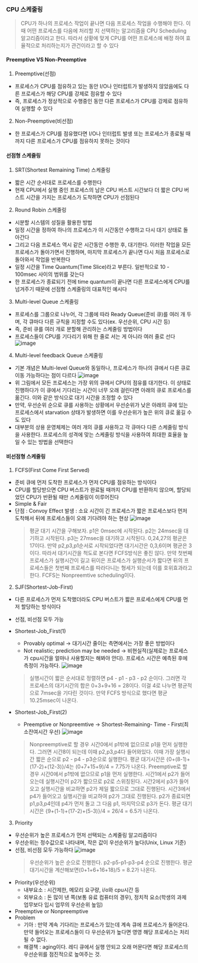 ### CPU 스케줄링

> CPU가 하나의 프로세스 작업이 끝나면 다음 프로세스 작업을 수행해야 한다. 이때 어떤 프로세스를 다음에 처리할
> 지 선택하는 알고리즘을 CPU Scheduling 알고리즘이라고 한다. 따라서 상황에 맞게 CPU를 어떤 프로세스에 배정
> 하여 효율적으로 처리하는지가 관건이라고 할 수 있다

#### Preemptive VS Non-Preemptive
1. Preemptive(선점)
- 프로세스가 CPU를 점유하고 있는 동안 I/O나 인터럽트가 발생하지 않았음에도 다른 프로세스가 해당 CPU를 강제로 점유할 수 있다
- 즉, 프로세스가 정상적으로 수행중인 동안 다른 프로세스가 CPU를 강제로 점유하여 실행할 수 있다

2. Non-Preemptive(비선점)
- 한 프로세스가 CPU를 점유했다면 I/O나 인터럽트 발생 또는 프로세스가 종료될 때까지 다른 프로세스가 CPU를 점유하지 못하는 것이다

#### 선점형 스케줄링
1. SRT(Shortest Remaining Time) 스케줄링
- 짧은 시간 순서대로 프로세스를 수행한다
- 현재 CPU에서 실행 중인 프로세스의 남은 CPU 버스트 시간보다 더 짧은 CPU 버스트 시간을 가지는 프로세스가 도착하면 CPU가 선점된다

2. Round Robin 스케줄링
- 시분할 시스템의 성질을 활용한 방법
- 일정 시간을 정하여 하나의 프로세스가 이 시간동안 수행하고 다시 대기 상태로 돌아간다
- 그리고 다음 프로세스 역시 같은 시간동안 수행한 후, 대기한다. 이러한 작업을 모든 프로세스가 돌아가면서 진행하며, 마지막 프로세스가 끝나면 다시 처음 프로세스로 돌아와서 작업을 반복한다
- 일정 시간을 Time Quantum(Time Slice)라고 부른다. 일반적으로 10 - 100msec 사이의 범위를 갖는다
- 한 프로세스가 종료되기 전에 time quantum이 끝나면 다른 프로세스에게 CPU를 넘겨주기 때문에 선점형 스케줄링의 대표적인 예시다

3. Multi-level Queue 스케줄링
- 프로세스를 그룹으로 나누어, 각 그룹에 따라 Ready Queue(준비 큐)를 여러 개 두며, 각 큐마다 다른 규칙을 지정할 수도 있다(ex. 우선순위, CPU 시간 등)
- 즉, 준비 큐를 여러 개로 분할해 관리하는 스케줄링 방법이다
- 프로세스들이 CPU를 기다리기 위해 한 줄로 서는 게 아니라 여러 줄로 선다
![image](https://user-images.githubusercontent.com/67304980/130614952-00b5b395-af65-456b-8277-78402de85fc8.png)
4. Multi-level feedback Queue 스케줄링
- 기본 개념은 Multi-level Queue와 동일하나, 프로세스가 하나의 큐에서 다른 큐로 이동 가능하다는 점이 다르다
![image](https://user-images.githubusercontent.com/67304980/130615043-5ae717a7-7a4c-4fda-bbc1-e057d05aaf4c.png)
- 위 그림에서 모든 프로세스는 가장 위의 큐에서 CPU의 점유를 대기한다. 이 상태로 진행하다가 이 큐에서 기다리는 시간이 너무 오래 걸린다면 아래의 큐로 프로세스를 옮긴다. 이와 같은 방식으로 대기 시간을 조정할 수 있다
- 만약, 우선순위 순으로 큐를 사용하는 상황에서 우선순위가 낮은 아래의 큐에 있는 프로세스에서 starvation 상태가 발생하면 이를 우선순위가 높은 위의 큐로 옮길 수도 있다
- 대부분의 상용 운영체제는 여러 개의 큐를 사용하고 각 큐마다 다른 스케줄링 방식을 사용한다. 프로세스의 성격에 맞는 스케줄링 방식을 사용하여 최대한 효율을 높일 수 있는 방법을 선택한다

#### 비선점형 스케줄링
1. FCFS(First Come First Served)
- 준비 큐에 먼저 도착한 프로세스가 먼저 CPU를 점유하는 방식이다
- CPU를 할당받으면 CPU 버스트가 완료될 때까지 CPU를 반환하지 않으며, 할당되었던 CPU가 반환될 때만 스케줄링이 이루어진다
- Simple & Fair
- 단점 : Convoy Effect 발생 : 소요 시간이 긴 프로세스가 짧은 프로세스보다 먼저 도착해서 뒤에 프로세스들이 오래 기다려야 하는 현상
![image](https://user-images.githubusercontent.com/67304980/130628613-545c67b4-9fde-41a4-8405-114025ad1dac.png)
  > 평균 대기 시간을 구해보자. p1은 0msec에 시작된다. p2는 24msec을 대기하고 시작된다. p3는 27msec을 대기하고 시작된다. 0,24,27의 평균은 17이다. 만약 p2,p3,p1순서로 시작되었다면 대기시간은 0,3,6이며 평균은 3이다. 따라서 대기시간을 척도로 본다면 FCFS방식은 좋진 않다. 만약 첫번째 프로세스가 실행시간이 길고 뒤이은 프로세스가 실행순서가 짧다면 뒤의 프로세스들은 첫번째 프로세스를 따라다니는 형세가 되는데 이를 호위효과라고 한다. FCFS는 Nonpreemtive scheduling이다. 

2. SJF(Shortest-Job-First)
- 다른 프로세스가 먼저 도착했더라도 CPU 버스트가 짧은 프로세스에게 CPU를 먼저 할당하는 방식이다
- 선점, 비선점 모두 가능

- Shortest-Job_First(1)
  - Provably optimal -> 대기시간 줄이는 측면에서는 가장 좋은 방법이다
  - Not realistic; prediction may be needed -> 비현실적(실제로는 프로세스가 cpu시간을 얼마나 사용할지는 해봐야 안다). 프로세스 시간은 예측된 후에 측정이 가능하다.
![image](https://user-images.githubusercontent.com/67304980/130629233-330bc161-460d-4338-9fd0-74c2070e27fc.png)
   > 실행시간이 짧은 순서대로 정렬하면 p4 - p1 - p3 - p2 순이다. 그러면 각 프로세스의 대기시간의 합은 0+3+9+16 = 28이다. 이걸 4로 나누면 평균적으로 7msec을 기다린 것이다. 만약 FCFS 방식으로 했다면 평균 10.25msec이 나온다.

- Shortest-Job_First(2)
  - Preemptive or Nonpreemtive -> Shortest-Remaining- Time - First(최소잔여시간 우선)
![image](https://user-images.githubusercontent.com/67304980/130629389-533f0b6e-99da-4068-bc5a-4f8ccac39174.png)
  > Nonpreemptive로 할 경우 시간0에서 p1밖에 없으므로 p1을 먼저 실행한다. 그러면 시간8이 되는데 이때 p2,p3,p4다 들어와있다. 이때 가장 실행시간 짧은 순으로 p2 - p4 - p3순으로 실행한다. 평균 대기시간은 {0+(8-1)+(17-2)+(12-3)}/4는 (0+7+15+9)/4 = 7.75가 나온다. Preemptive로 할 경우 시간0에서 p1밖에 없으므로 p1을 먼저 실행한다. 시간1에서 p2가 들어오는데 실행시간이 p2가 짧으므로 p2로 스위칭된다. 시간2에서 p3가 들어오고 실행시간을 비교하면 p2가 제일 짧으므로 그대로 진행된다. 시간3에서 p4가 들어오고 실행시간을 비교하여 p2가 그대로 진행된다. p2가 종료되면 p1,p3,p4인데 p4가 먼저 돌고 그 다음 p1, 마지막으로 p3가 돈다. 평균 대기시간은 {9+(1-1)+(17-2)+(5-3)}/4 = 26/4 = 6.5가 나온다.

3. Priority
- 우선순위가 높은 프로세스가 먼저 선택되는 스케줄링 알고리즘이다
- 우선순위는 정수값으로 나타내며, 작은 값이 우선순위가 높다(Unix, Linux 기준)
- 선점, 비선점 모두 가능하다
![image](https://user-images.githubusercontent.com/67304980/130629690-b6387082-4a46-449e-94bd-4091ef035ce5.png)
  > 우선순위가 높은 순으로 진행한다. p2-p5-p1-p3-p4 순으로 진행한다. 평균 대기시간을 계산해보면(0+1+6+16+18)/5 = 8.2가 나온다.
- Priority(우선순위)
  - 내부요소 : 시간제한, 메모리 요구량, i/o와 cpu시간 등
  - 외부요소 : 돈 많이 낸 쪽(보통 유료 컴퓨터의 경우), 정치적 요소(학생의 과제 업무보다 입시 업무의 우선순위 높임) 
- Preemptive or Nonpreemptive
- Problem
  - 기아 : 만약 계속 기다리는 프로세스가 있는데 계속 큐에 프로세스가 들어온다. 만약 들어오는 프로세스들이 다 우선순위가 높다면 영영 해당 프로세스는 처리될 수 없다.
  - 해결책 : aging이다. 레디 큐에서 실행 안되고 오래 머문다면 해당 프로세스의 우선순위를 점진적으로 높여주는 것.
 
























